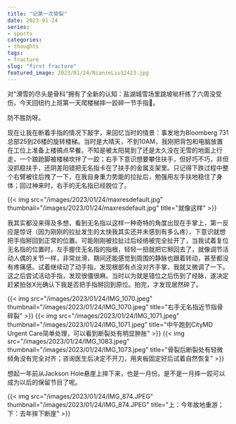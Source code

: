 ```yaml
---
title: "记第一次骨裂"
date: 2023-01-24
series:
- sports
categories:
- thoughts
tags:
- fracture
slug: "first fracture"
featured_image: 2023/01/24/NianzeLiu12423.jpg
---
```


对“滑雪的尽头是骨科”拥有了全新的认知：盐湖城雪场里跳坡呲杆练了六周没受伤，今天回纽约上班第一天爬楼梯摔一跤碎一节手指🥲。 
<!--more-->

防不胜防呀。

现在让我在断着手指的情况下敲字，来回忆当时的情景：事发地为Bloomberg 731总部25到26楼的旋转楼梯。当时是大晴天，不到10AM，我刚把背包和电脑放置在工位上准备上楼搞点早餐。不知是被太阳晃到了还是太久没在无雪的地面上行走，一个踉跄脚被楼梯坎拌了一跤；右手下意识想要攀住扶手，但好巧不巧，非但没抓稳扶手，还阴差阳错把无名指卡在了扶手的金属支架里。只记得下跌过程中整个右臂被往后拽了一下，在我自身重力势能的拉扯后，勉强用左手扶地稳住了身体；回过神来时，右手的无名指已经脱位了。

{{< img src="/images/2023/01/24/maxresdefault.jpg" thumbnail="/images/2023/01/24/maxresdefault.jpg" title="就像这样" >}}

我其实都没来得及多想，看到无名指以这样一种奇特的角度出现在手掌上，第一反应是惊讶（因为刚刚的拉扯发生的太快我其实还并未感到有多么疼），下意识就想把手指掰回到正常的位置。可能刚刚被拉扯过后经络被完全扯开了，当我试着复位无名指的位置时，左手握住无名指的指根，轻轻一扭就把它掰回去了，就像调节活动人偶的关节一样，非常丝滑，期间还能感觉到周围的静脉也跟着转动，甚至都没有疼痛感。试着继续动了动手指，发现根部有点没对齐手掌，我就又微调了一下。这之后尝试活动手指，发现很僵很麻。当时以为就是错位之后伤到了经脉，遂决定赶紧拍张X光确认下我是否把手指掰回到原位。拍完，才发现居然碎了。

{{< img src="/images/2023/01/24/IMG_1070.jpeg" thumbnail="/images/2023/01/24/IMG_1070.jpeg" title="右手无名指近节指骨碎裂" >}}
{{< img src="/images/2023/01/24/IMG_1071.jpeg" thumbnail="/images/2023/01/24/IMG_1071.jpeg" title="中午跑到CityMD Urgent Care简单处理，可以看到断裂处有明显肿胀" >}}
{{< img src="/images/2023/01/24/IMG_1083.jpeg" thumbnail="/images/2023/01/24/IMG_1073.jpeg" title="骨裂后断裂处有轻微倾角没有完全对齐；咨询医生后决定不开刀，用夹板固定好后试着自然恢复" >}}

想起一年前从Jackson Hole悬崖上摔下来，也是一月份。是不是一月摔一跤可以成为以后的保留节目了呢。

{{< img src="/images/2023/01/24/IMG_874.JPEG" thumbnail="/images/2023/01/24/IMG_874.JPEG" title="上：今年故地重游；下：去年摔下断崖" >}}